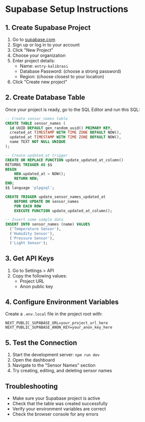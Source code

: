 # Supabase Setup Instructions

## 1. Create Supabase Project

1. Go to [supabase.com](https://supabase.com)
2. Sign up or log in to your account
3. Click "New Project"
4. Choose your organization
5. Enter project details:
   - Name: `entry-kalibrasi`
   - Database Password: (choose a strong password)
   - Region: (choose closest to your location)
6. Click "Create new project"

## 2. Create Database Table

Once your project is ready, go to the SQL Editor and run this SQL:

```sql
-- Create sensor_names table
CREATE TABLE sensor_names (
  id UUID DEFAULT gen_random_uuid() PRIMARY KEY,
  created_at TIMESTAMP WITH TIME ZONE DEFAULT NOW(),
  updated_at TIMESTAMP WITH TIME ZONE DEFAULT NOW(),
  name TEXT NOT NULL UNIQUE
);

-- Create updated_at trigger
CREATE OR REPLACE FUNCTION update_updated_at_column()
RETURNS TRIGGER AS $$
BEGIN
    NEW.updated_at = NOW();
    RETURN NEW;
END;
$$ language 'plpgsql';

CREATE TRIGGER update_sensor_names_updated_at 
    BEFORE UPDATE ON sensor_names 
    FOR EACH ROW 
    EXECUTE FUNCTION update_updated_at_column();

-- Insert some sample data
INSERT INTO sensor_names (name) VALUES 
  ('Temperature Sensor'),
  ('Humidity Sensor'),
  ('Pressure Sensor'),
  ('Light Sensor');
```

## 3. Get API Keys

1. Go to Settings > API
2. Copy the following values:
   - Project URL
   - Anon public key

## 4. Configure Environment Variables

Create a `.env.local` file in the project root with:

```env
NEXT_PUBLIC_SUPABASE_URL=your_project_url_here
NEXT_PUBLIC_SUPABASE_ANON_KEY=your_anon_key_here
```

## 5. Test the Connection

1. Start the development server: `npm run dev`
2. Open the dashboard
3. Navigate to the "Sensor Names" section
4. Try creating, editing, and deleting sensor names

## Troubleshooting

- Make sure your Supabase project is active
- Check that the table was created successfully
- Verify your environment variables are correct
- Check the browser console for any errors
